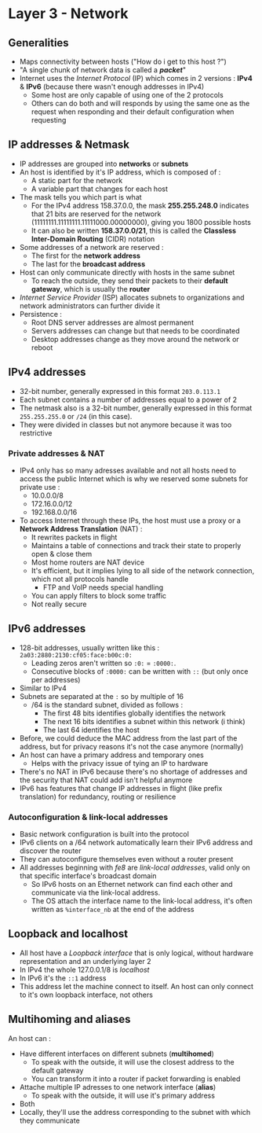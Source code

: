 # Layer 3 - Network

## Generalities

* Maps connectivity between hosts \("How do i get to this host ?"\)
* "A single chunk of network data is called a _**packet**_"
* Internet uses the _Internet Protocol_ \(IP\) which comes in 2 versions : **IPv4** & **IPv6** \(because there wasn't enough addresses in IPv4\)
  * Some host are only capable of using one of the 2 protocols
  * Others can do both and will responds by using the same one as the request when responding and their default configuration when requesting

## IP addresses & Netmask

* IP addresses are grouped into **networks** or **subnets**
* An host is identified by it's IP address, which is composed of :
  * A static part for the network
  * A variable part that changes for each host
* The mask tells you which part is what
  * For the IPv4 address 158.37.0.0, the mask **255.255.248.0** indicates that 21 bits are reserved for the network \(11111111.11111111.11111000.00000000\), giving you 1800 possible hosts
  * It can also be written **158.37.0.0/21**, this is called the **Classless Inter-Domain Routing** \(CIDR\) notation
* Some addresses of a network are reserved :
  * The first for the **network address** 
  * The last for the **broadcast address**
* Host can only communicate directly with hosts in the same subnet
  * To reach the outside, they send their packets to their **default gateway**, which is usually the **router**
* _Internet Service Provider_ \(ISP\) allocates subnets to organizations and network administrators can further divide it
* Persistence :
  * Root DNS server addresses are almost permanent
  * Servers addresses can change but that needs to be coordinated
  * Desktop addresses change as they move around the network or reboot

## IPv4 addresses

* 32-bit number, generally expressed in this format `203.0.113.1`
* Each subnet contains a number of addresses equal to a power of 2
* The netmask also is a 32-bit number, generally expressed in this format `255.255.255.0` or `/24` \(in this case\).
* They were divided in classes but not anymore because it was too restrictive

### Private addresses & NAT

* IPv4 only has so many adresses available and not all hosts need to access the public Internet which is why we reserved some subnets for private use :
  * 10.0.0.0/8
  * 172.16.0.0/12
  * 192.168.0.0/16
* To access Internet through these IPs, the host must use a proxy or a **Network Address Translation** \(NAT\) :
  * It rewrites packets in flight
  * Maintains a table of connections and track their state to properly open & close them
  * Most home routers are NAT device
  * It's efficient, but it implies lying to all side of the network connection, which not all protocols handle
    * FTP and VoIP needs special handling
  * You can apply filters to block some traffic
  * Not really secure

## IPv6 addresses

* 128-bit addresses, usually written like this : `2a03:2880:2130:cf05:face:b00c:0:`
  * Leading zeros aren't written so `:0:` = `:0000:`.
  * Consecutive blocks of `:0000:` can be written with `::` \(but only once per addresses\)
* Similar to IPv4
* Subnets are separated at the `:` so by multiple of 16
  * /64 is the standard subnet, divided as follows :
    * The first 48 bits identifies globally identifies the network 
    * The next 16 bits identifies a subnet within this network \(i think\)
    * The last 64 identifies the host
* Before, we could deduce the MAC address from the last part of the address, but for privacy reasons it's not the case anymore \(normally\)
* An host can have a primary address and temporary ones
  * Helps with the privacy issue of tying an IP to hardware
* There's no NAT in IPv6 because there's no shortage of addresses and the security that NAT could add isn't helpful anymore
* IPv6 has features that change IP addresses in flight \(like prefix translation\) for redundancy, routing or resilience

### Autoconfiguration & link-local addresses

* Basic network configuration is built into the protocol
* IPv6 clients on a /64 network automatically learn their IPv6 address and discover the router
* They can autoconfigure themselves even without a router present
* All addresses beginning with _fe8_ are _link-local addresses_, valid only on that specific interface's broadcast domain
  * So IPv6 hosts on an Ethernet network can find each other and communicate via the link-local address. 
  * The OS attach the interface name to the link-local address, it's often written as `%interface_nb` at the end of the address

## Loopback and localhost

* All host have a _Loopback interface_ that is only logical, without hardware representation and an underlying layer 2
* In IPv4 the whole 127.0.0.1/8 is _localhost_ 
* In IPv6 it's the `::1` address
* This address let the machine connect to itself. An host can only connect to it's own loopback interface, not others

## Multihoming and aliases

An host can :

* Have different interfaces on different subnets \(**multihomed**\)
  * To speak with the outside, it will use the closest address to the default gateway
  * You can transform it into a router if packet forwarding is enabled
* Attache multiple IP adresses to one network interface \(**alias**\)
  * To speak with the outside, it will use it's primary address 
* Both
* Locally, they'll use the address corresponding to the subnet with which they communicate

